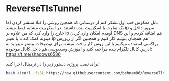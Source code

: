# ReverseTlsTunnel
تانل معکوس
خب اول تشکر کنم از دوستانی که همچین روشی را قبلا منتشر کردن اما یک تفاوت با اسکریپت بنده داشتند. در اسکریپت مشابه فقط میشد ip سرور داخل و خارج را وارد کرد که من علاوه بر ip اومدم امکان وارد کردن DNS هم اضافه کردم و این میتونه کمک کنه تا با تغیبر ip هم همچنان بتونیم کار کنیم و همچنین اگر از ریورس پراکسی استفاده میکنیم با این روش کار راحت میشه. برای توضیحات بیشتر میتونید به ادرس کانال تلگرام بنده مراجعه کنید و اموزش وسدیوسی هم داخل کانال موجوده:
https://t.me/shadows6586

برای نصب پروژه، دستور زیر را در ترمینال اجرا کنید:

```bash
bash <(curl -fsSL https://raw.githubusercontent.com/behnam86/ReverseTlsTunnel/main/RtTunnel.sh)
